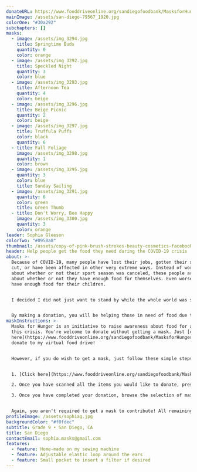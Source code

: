 ```yaml
---
donateURL: https://www.fooddriveonline.org/sandiegofoodbank/MasksforHunger
mainImage: /assets/san-diego-79567_1920.jpg
colorOne: "#30a292"
subchapters: []
masks:
  - image: /assets/img_3294.jpg
    title: Springtime Buds
    quantity: 0
    color: orange
  - image: /assets/img_3292.jpg
    title: Speckled Night
    quantity: 3
    color: blue
  - image: /assets/img_3293.jpg
    title: Afternoon Tea
    quantity: 4
    color: beige
  - image: /assets/img_3296.jpg
    title: Beige Picnic
    quantity: 2
    color: beige
  - image: /assets/img_3297.jpg
    title: Truffula Puffs
    color: black
    quantity: 6
  - title: Fall Foliage
    image: /assets/img_3298.jpg
    quantity: 1
    color: brown
  - image: /assets/img_3295.jpg
    quantity: 3
    color: blue
    title: Sunday Sailing
  - image: /assets/img_3291.jpg
    quantity: 6
    color: green
    title: Green Thumb
  - title: Don't Worry, Bee Happy
    image: /assets/img_3300.jpg
    quantity: 3
    color: orange
leader: Sophia Gleeson
colorTwo: "#0958a8"
thumbnail: /assets/copy-of-pink-brush-strokes-beauty-cosmetics-facebook-cover-2.png
header: Help people get the food they need during the COVID-19 crisis
about: >-
  Because of COVID-19, many people have lost their jobs, gotten their salary
  cut, or have been affected in other very extreme ways. Instead of worrying
  about whether or not their sport season was canceled, these people are worried
  about whether or not they have enough food for themselves. Even worse, if they
  have enough food for their children.


  I decided I did not just want to stand by while the whole world was struggling through the effects, big or small, of the outbreak. I wanted to help, and joining Masks for Hunger was the perfect opportunity.


  By making a donation, you will be helping those in need of food due to COVID-19. We are immensely grateful for anything you can do!
maskInstructions: >-
  Masks for Hunger is an initiative to raise awareness about food for all during
  this crisis. You're welcome to donate without getting a mask. Just [click
  here](https://www.fooddriveonline.org/sandiegofoodbank/MasksforHunger) to
  donate to my virtual food drive!


  However, if you do wish to get a mask, just follow these simple steps:


  1. [Click here](https://www.fooddriveonline.org/sandiegofoodbank/MasksforHunger) to be directed to my virtual food drive with the San Diego Food Bank and press "start". Select the items you would like to donate by moving them off the shelf and "scanning" each one at the cash register. As you scan, each item will show up on the reciept to the right of the cash register. A pledge of at least $25 is recommended to get a mask. 

  2. Once you have scanned all the items you would like to donate, press "checkout". You will then be asked to fill out a donation form with payment information.

  3. Once you have completed your donation, browse the selection of masks and click on the link called "I want a mask" in the "Contact" section below. You should receive a response by mail shortly.


  Again, you aren't required to get a mask to contribute! All remaining masks will be given to local hospitals or non-profits on the frontline.
profileImage: /assets/sophiag.jpg
backgroundColor: "#f0fdec"
subtitle: Grade 9 • San Diego, CA
title: San Diego
contactEmail: sophia.masks@gmail.com
features:
  - feature: Home-made on my sewing machine
  - feature: Adjustable elastic loop around the ears
  - feature: Small pocket to insert a filter if desired
---
```

